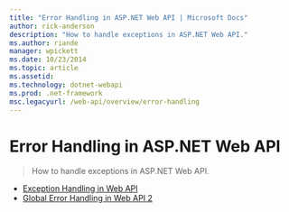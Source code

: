 ```yaml
---
title: "Error Handling in ASP.NET Web API | Microsoft Docs"
author: rick-anderson
description: "How to handle exceptions in ASP.NET Web API."
ms.author: riande
manager: wpickett
ms.date: 10/23/2014
ms.topic: article
ms.assetid: 
ms.technology: dotnet-webapi
ms.prod: .net-framework
msc.legacyurl: /web-api/overview/error-handling
---
```

Error Handling in ASP.NET Web API
====================
> How to handle exceptions in ASP.NET Web API.


- [Exception Handling in Web API](exception-handling.md)
- [Global Error Handling in Web API 2](web-api-global-error-handling.md)